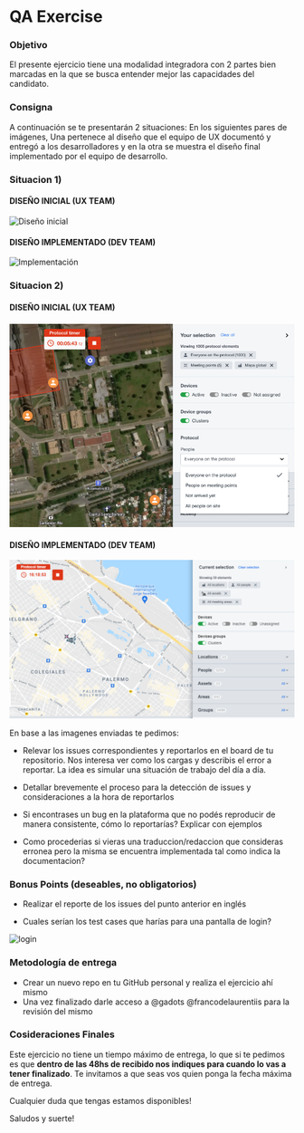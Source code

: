 # QA Exercise

### Objetivo
El presente ejercicio tiene una modalidad integradora con 2 partes bien marcadas en la que se busca entender mejor las capacidades del candidato.

### Consigna

A continuación se te presentarán 2 situaciones: En los siguientes pares de imágenes, Una pertenece al diseño que el equipo de UX documentó y entregó a los desarrolladores y en la otra se muestra el diseño final implementado por el equipo de desarrollo.

### Situacion 1)

#### **DISEÑO INICIAL (UX TEAM)**

![Diseño inicial](DESIGN.png)

#### **DISEÑO IMPLEMENTADO (DEV TEAM)**

![Implementación](DEV.png)

### Situacion 2)

#### **DISEÑO INICIAL (UX TEAM)**

![Diseño inicial](image17.png)

#### **DISEÑO IMPLEMENTADO (DEV TEAM)**

![Implementación](image16.png)

En base a las imagenes enviadas te pedimos:
- Relevar los issues correspondientes y reportarlos en el board de tu repositorio. Nos interesa ver como los cargas y describis el error a reportar. La idea es simular una situación de trabajo del día a día.

- Detallar brevemente el proceso para la detección de issues y consideraciones a la hora de reportarlos

- Si encontrases un bug en la plataforma que no podés reproducir de manera consistente, cómo lo reportarías? Explicar con ejemplos

- Como procederias si vieras una traduccion/redaccion que consideras erronea pero la misma se encuentra implementada tal como indica la documentacion?


### Bonus Points (deseables, no obligatorios)

- Realizar el reporte de los issues del punto anterior en inglés

- Cuales serían los test cases que harías para una pantalla de login?

![login](log-in-improvement.png)

### Metodología de entrega
- Crear un nuevo repo en tu GitHub personal y realiza el ejercicio ahí mismo
- Una vez finalizado darle acceso a @gadots @francodelaurentiis para la revisión del mismo

### Cosideraciones Finales

Este ejercicio no tiene un tiempo máximo de entrega, lo que si te pedimos es que **dentro de las 48hs de recibido nos indiques para cuando lo vas a tener finalizado**. Te invitamos a que seas vos quien ponga la fecha máxima de entrega.

Cualquier duda que tengas estamos disponibles!

Saludos y suerte!
